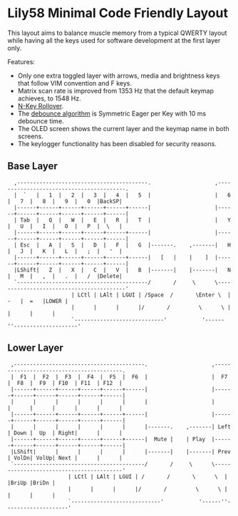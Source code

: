 # Lily58 Minimal Code Friendly Layout

This layout aims to balance muscle memory from a typical QWERTY layout while
having all the keys used for software development at the first layer only.

Features:

- Only one extra toggled layer with arrows, media and brightness keys that
  follow VIM convention and F keys.
- Matrix scan rate is improved from 1353 Hz that the default keymap achieves, to
  1548 Hz.
- [N-Key Rollover](https://en.wikipedia.org/wiki/Key_rollover#n-key_rollover).
- The
  [debounce algorithm](https://docs.qmk.fm/#/feature_debounce_type?id=types-of-debounce-algorithms)
  is Symmetric Eager per Key with 10 ms debounce time.
- The OLED screen shows the current layer and the keymap name in both screens.
- The keylogger functionality has been disabled for security reasons.

## Base Layer

```text
  ,-----------------------------------------.                    ,-----------------------------------------.
  |  `   |   1  |   2  |   3  |   4  |   5  |                    |   6  |   7  |   8  |   9  |   0  |BackSP|
  |------+------+------+------+------+------|                    |------+------+------+------+------+------|
  | Tab  |   Q  |   W  |   E  |   R  |   T  |                    |   Y  |   U  |   I  |   O  |   P  |  \   |
  |------+------+------+------+------+------|                    |------+------+------+------+------+------|
  | Esc  |   A  |   S  |   D  |   F  |   G  |-------.    ,-------|   H  |   J  |   K  |   L  |   ;  |   '  |
  |------+------+------+------+------+------|   [   |    |    ]  |------+------+------+------+------+------|
  |LShift|   Z  |   X  |   C  |   V  |   B  |-------|    |-------|   N  |   M  |   ,  |   .  |   /  |Delete|
  `-----------------------------------------/       /     \      \-----------------------------------------'
                    | LCtl | LAlt | LGUI | /Space  /       \Enter \  |  -   |  =   |LOWER |
                    |      |      |      |/       /         \      \ |      |      |      |
                    `----------------------------'           '------''--------------------'
```

## Lower Layer

```text
 ,-----------------------------------------.                    ,-----------------------------------------.
 |  F1  |  F2  |  F3  |  F4  |  F5  |  F6  |                    |  F7  |  F8  |  F9  | F10  | F11  | F12  |
 |------+------+------+------+------+------|                    |------+------+------+------+------+------|
 |      |      |      |      |      |      |                    |      |      |      |      |      |      |
 |------+------+------+------+------+------|                    |------+------+------+------+------+------|
 |      |      |      |      |      |      |-------.    ,-------| Left | Down |  Up  | Right|      |      |
 |------+------+------+------+------+------|  Mute |    | Play  |------+------+------+------+------+------|
 |LShift|      |      |      |      |      |-------|    |-------| Prev | VolDn| VolUp| Next |      |      |
 `-----------------------------------------/       /     \      \-----------------------------------------'
                   | LCtl | LAlt | LGUI | /       /       \      \  |      |BriUp |BriDn |
                   |      |      |      |/       /         \      \ |      |      |      |
                   `----------------------------'           '------''--------------------'
```

